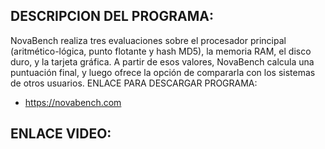 DESCRIPCION DEL PROGRAMA: 
-
NovaBench realiza tres evaluaciones sobre el procesador principal (aritmético-lógica, punto flotante y hash MD5), la memoria RAM, el disco duro, y la tarjeta gráfica. A partir de esos valores, NovaBench calcula una puntuación final, y luego ofrece la opción de compararla con los sistemas de otros usuarios.
ENLACE PARA DESCARGAR PROGRAMA: 
-   https://novabench.com

ENLACE VIDEO: 
- 
